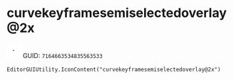 # curvekeyframesemiselectedoverlay@2x
![](/img/curvekeyframesemiselectedoverlay@2x.png)
GUID: `7164663534835563533`
```
EditorGUIUtility.IconContent("curvekeyframesemiselectedoverlay@2x")
```

